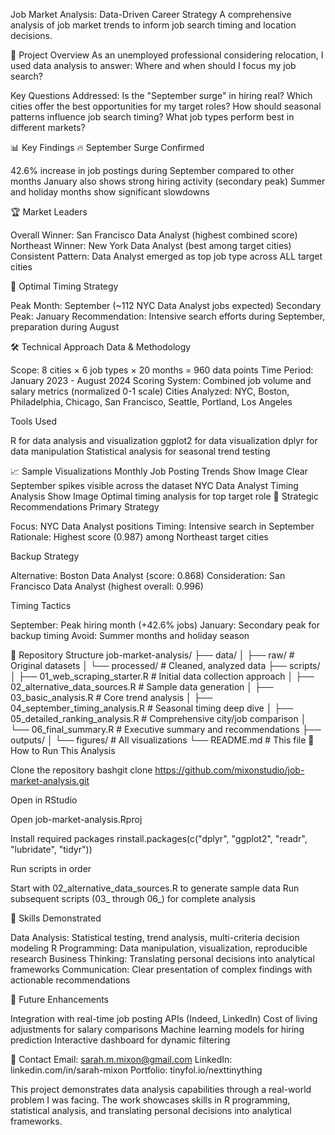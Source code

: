 Job Market Analysis: Data-Driven Career Strategy
A comprehensive analysis of job market trends to inform job search timing and location decisions.

🎯 Project Overview
As an unemployed professional considering relocation, I used data analysis to answer: Where and when should I focus my job search?

Key Questions Addressed:
Is the "September surge" in hiring real?
Which cities offer the best opportunities for my target roles?
How should seasonal patterns influence job search timing?
What job types perform best in different markets?

📊 Key Findings
🔥 September Surge Confirmed

42.6% increase in job postings during September compared to other months
January also shows strong hiring activity (secondary peak)
Summer and holiday months show significant slowdowns

🏆 Market Leaders

Overall Winner: San Francisco Data Analyst (highest combined score)
Northeast Winner: New York Data Analyst (best among target cities)
Consistent Pattern: Data Analyst emerged as top job type across ALL target cities

📅 Optimal Timing Strategy

Peak Month: September (~112 NYC Data Analyst jobs expected)
Secondary Peak: January
Recommendation: Intensive search efforts during September, preparation during August

🛠️ Technical Approach
Data & Methodology

Scope: 8 cities × 6 job types × 20 months = 960 data points
Time Period: January 2023 - August 2024
Scoring System: Combined job volume and salary metrics (normalized 0-1 scale)
Cities Analyzed: NYC, Boston, Philadelphia, Chicago, San Francisco, Seattle, Portland, Los Angeles

Tools Used

R for data analysis and visualization
ggplot2 for data visualization
dplyr for data manipulation
Statistical analysis for seasonal trend testing

📈 Sample Visualizations
Monthly Job Posting Trends
Show Image
Clear September spikes visible across the dataset
NYC Data Analyst Timing Analysis
Show Image
Optimal timing analysis for top target role
🎯 Strategic Recommendations
Primary Strategy

Focus: NYC Data Analyst positions
Timing: Intensive search in September
Rationale: Highest score (0.987) among Northeast target cities

Backup Strategy

Alternative: Boston Data Analyst (score: 0.868)
Consideration: San Francisco Data Analyst (highest overall: 0.996)

Timing Tactics

September: Peak hiring month (+42.6% jobs)
January: Secondary peak for backup timing
Avoid: Summer months and holiday season

📁 Repository Structure
job-market-analysis/
├── data/
│   ├── raw/                    # Original datasets
│   └── processed/              # Cleaned, analyzed data
├── scripts/
│   ├── 01_web_scraping_starter.R      # Initial data collection approach
│   ├── 02_alternative_data_sources.R  # Sample data generation
│   ├── 03_basic_analysis.R            # Core trend analysis
│   ├── 04_september_timing_analysis.R # Seasonal timing deep dive
│   ├── 05_detailed_ranking_analysis.R # Comprehensive city/job comparison
│   └── 06_final_summary.R            # Executive summary and recommendations
├── outputs/
│   └── figures/               # All visualizations
└── README.md                  # This file
🚀 How to Run This Analysis

Clone the repository
bashgit clone https://github.com/mixonstudio/job-market-analysis.git

Open in RStudio

Open job-market-analysis.Rproj


Install required packages
rinstall.packages(c("dplyr", "ggplot2", "readr", "lubridate", "tidyr"))

Run scripts in order

Start with 02_alternative_data_sources.R to generate sample data
Run subsequent scripts (03_ through 06_) for complete analysis



💼 Skills Demonstrated

Data Analysis: Statistical testing, trend analysis, multi-criteria decision modeling
R Programming: Data manipulation, visualization, reproducible research
Business Thinking: Translating personal decisions into analytical frameworks
Communication: Clear presentation of complex findings with actionable recommendations

🔮 Future Enhancements

Integration with real-time job posting APIs (Indeed, LinkedIn)
Cost of living adjustments for salary comparisons
Machine learning models for hiring prediction
Interactive dashboard for dynamic filtering

📧 Contact
Email: sarah.m.mixon@gmail.com
LinkedIn: linkedin.com/in/sarah-mixon
Portfolio: tinyfol.io/nexttinything

This project demonstrates data analysis capabilities through a real-world problem I was facing. The work showcases skills in R programming, statistical analysis, and translating personal decisions into analytical frameworks.
